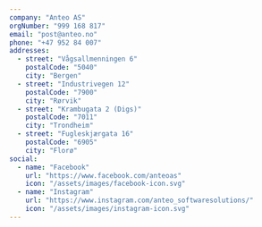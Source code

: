 ```yaml
---
company: "Anteo AS"
orgNumber: "999 168 817"
email: "post@anteo.no"
phone: "+47 952 84 007"
addresses:
  - street: "Vågsallmenningen 6"
    postalCode: "5040"
    city: "Bergen"
  - street: "Industrivegen 12"
    postalCode: "7900"
    city: "Rørvik"
  - street: "Krambugata 2 (Digs)"
    postalCode: "7011"
    city: "Trondheim"
  - street: "Fugleskjærgata 16"
    postalCode: "6905"
    city: "Florø"
social:
  - name: "Facebook"
    url: "https://www.facebook.com/anteoas"
    icon: "/assets/images/facebook-icon.svg"
  - name: "Instagram"
    url: "https://www.instagram.com/anteo_softwaresolutions/"
    icon: "/assets/images/instagram-icon.svg"
---
```

